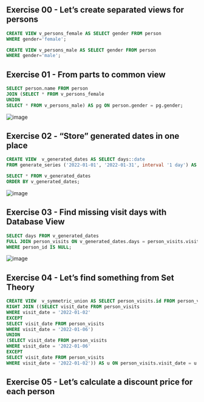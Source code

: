 ## Exercise 00 - Let’s create separated views for persons

```sql
CREATE VIEW v_persons_female AS SELECT gender FROM person
WHERE gender='female';

CREATE VIEW v_persons_male AS SELECT gender FROM person
WHERE gender='male';
```


## Exercise 01 - From parts to common view

```sql
SELECT person.name FROM person
JOIN (SELECT * FROM v_persons_female
UNION
SELECT * FROM v_persons_male) AS pg ON person.gender = pg.gender;
```
![image](https://github.com/calotesversicolor/db_pr/assets/78222610/a1ec3ba5-ea47-4ecb-8cdb-82c8ce260558)


## Exercise 02 - “Store” generated dates in one place

```sql
CREATE VIEW  v_generated_dates AS SELECT days::date 
FROM generate_series ('2022-01-01', '2022-01-31', interval '1 day') AS days

SELECT * FROM v_generated_dates
ORDER BY v_generated_dates;
```
![image](https://github.com/calotesversicolor/db_pr/assets/78222610/37865c0c-90f8-4ecb-8511-121bb68cb18d)


## Exercise 03 - Find missing visit days with Database View

```sql
SELECT days FROM v_generated_dates
FULL JOIN person_visits ON v_generated_dates.days = person_visits.visit_date 
WHERE person_id IS NULL;
```
![image](https://github.com/calotesversicolor/db_pr/assets/78222610/a1a39c0f-37cc-42d7-aa28-95bbb993b805)


## Exercise 04 - Let’s find something from Set Theory

```sql
CREATE VIEW  v_symmetric_union AS SELECT person_visits.id FROM person_visits
RIGHT JOIN ((SELECT visit_date FROM person_visits
WHERE visit_date = '2022-01-02'
EXCEPT
SELECT visit_date FROM person_visits
WHERE visit_date = '2022-01-06')
UNION
(SELECT visit_date FROM person_visits
WHERE visit_date = '2022-01-06'
EXCEPT
SELECT visit_date FROM person_visits
WHERE visit_date = '2022-01-02')) AS u ON person_visits.visit_date = u.visit_date
```


## Exercise 05 - Let’s calculate a discount price for each person

```sql

```
